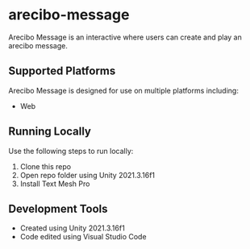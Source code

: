 # arecibo-message
Arecibo Message is an interactive where users can create and play an arecibo message.

## Supported Platforms
Arecibo Message is designed for use on multiple platforms including:
- Web

## Running Locally
Use the following steps to run locally:
1. Clone this repo
2. Open repo folder using Unity 2021.3.16f1
3. Install Text Mesh Pro

## Development Tools
- Created using Unity 2021.3.16f1
- Code edited using Visual Studio Code